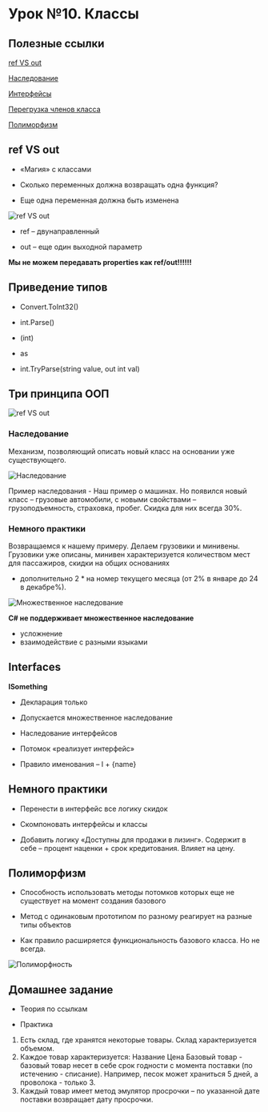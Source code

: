 # Урок №10. Классы

## Полезные ссылки

[ref VS out](https://www.c-sharpcorner.com/UploadFile/ff2f08/ref-vs-out-keywords-in-C-Sharp/)

[Наследование](https://docs.microsoft.com/en-us/dotnet/csharp/programming-guide/classes-and-structs/inheritance)

[Интерфейсы](https://docs.microsoft.com/en-us/dotnet/csharp/language-reference/keywords/interface)

[Перегрузка членов класса](https://msdn.microsoft.com/ru-ru/library/ms229029(v=vs.100).aspx)

[Полиморфизм](https://docs.microsoft.com/en-us/dotnet/csharp/programming-guide/classes-and-structs/polymorphism)

## ref VS out

* «Магия» с классами

* Сколько переменных должна возвращать одна функция?

* Еще одна переменная должна быть изменена

![ref VS out](/Module-2/images/ref-vs-out.png)

* ref – двунаправленный

* out – еще один выходной параметр

**Мы не можем передавать properties как ref/out!!!!!!**

## Приведение типов

* Convert.ToInt32()

* int.Parse()

* (int)

* as

* int.TryParse(string value, out int val)

## Три принципа ООП

![ref VS out](/Module-2/images/oop-principles.png)

### Наследование

Механизм, позволяющий описать новый класс на основании уже существующего.

![Наследование](/Module-2/images/inheritance.png)

Пример наследования - Наш пример о машинах. Но появился новый класс – грузовые автомобили, 
с новыми свойствами – грузоподъемность, страховка, пробег. Скидка для них всегда 30%.

### Немного практики

Возвращаемся к нашему примеру. Делаем грузовики и минивены. Грузовики уже описаны, 
минивен характеризуется количеством мест для пассажиров, скидки на общих основаниях 
+ дополнительно 2 * на номер текущего месяца (от 2% в январе до 24 в декабре%).

![Множественное наследование](/Module-2/images/stop.png)

**C# не поддерживает множественное наследование**

* усложнение
* взаимодействие с разными языками

 ## Interfaces
 
 **ISomething**
 
* Декларация только

* Допускается множественное наследование

* Наследование интерфейсов

* Потомок «реализует интерфейс»

* Правило именования – I + {name}

## Немного практики

* Перенести в интерфейс все логику скидок

* Скомпоновать интерфейсы и классы

* Добавить логику «Доступны для продажи в лизинг». Содержит в себе – процент наценки + срок кредитования. 
Влияет на цену.

## Полиморфизм

* Способность использовать методы потомков которых еще не существует на момент создания базового

* Метод с одинаковым прототипом по разному реагирует на разные типы объектов

* Как правило расширяется функциональность базового класса. Но не всегда.

![Полиморфность](/Module-2/images/aliens.png)

## Домашнее задание

* Теория по ссылкам

* Практика

1. Есть склад, где хранятся некоторые товары. Склад характеризуется объемом.
2. Каждое товар характеризуется:
Название
Цена
Базовый товар - базовый товар несет в себе срок годности с момента поставки (по истечению - списание). Например, песок может храниться 5 дней, а проволока - только 3. 
3. Каждый товар имеет метод эмулятор просрочки – по указанной дате поставки возвращает дату просрочки. 